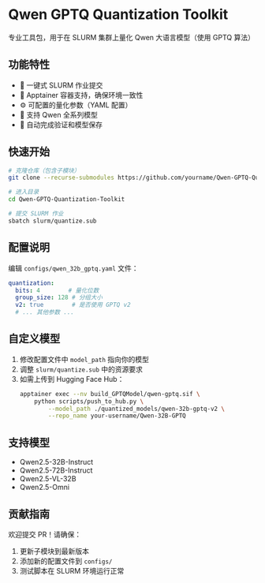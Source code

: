 # Qwen GPTQ Quantization Toolkit

专业工具包，用于在 SLURM 集群上量化 Qwen 大语言模型（使用 GPTQ 算法）

## 功能特性
- 🚀 一键式 SLURM 作业提交
- 🐳 Apptainer 容器支持，确保环境一致性
- ⚙️ 可配置的量化参数（YAML 配置）
- 🤖 支持 Qwen 全系列模型
- 💾 自动完成验证和模型保存

## 快速开始

```bash
# 克隆仓库（包含子模块）
git clone --recurse-submodules https://github.com/yourname/Qwen-GPTQ-Quantization-Toolkit.git

# 进入目录
cd Qwen-GPTQ-Quantization-Toolkit

# 提交 SLURM 作业
sbatch slurm/quantize.sub
```

## 配置说明
编辑 `configs/qwen_32b_gptq.yaml` 文件：
```yaml
quantization:
  bits: 4        # 量化位数
  group_size: 128 # 分组大小
  v2: true        # 是否使用 GPTQ v2
  # ... 其他参数 ...
```

## 自定义模型
1. 修改配置文件中 `model_path` 指向你的模型
2. 调整 `slurm/quantize.sub` 中的资源要求
3. 如需上传到 Hugging Face Hub：
   ```bash
   apptainer exec --nv build_GPTQModel/qwen-gptq.sif \
       python scripts/push_to_hub.py \
           --model_path ./quantized_models/qwen-32b-gptq-v2 \
           --repo_name your-username/Qwen-32B-GPTQ
   ```

## 支持模型
- Qwen2.5-32B-Instruct
- Qwen2.5-72B-Instruct
- Qwen2.5-VL-32B
- Qwen2.5-Omni

## 贡献指南
欢迎提交 PR！请确保：
1. 更新子模块到最新版本
2. 添加新的配置文件到 `configs/`
3. 测试脚本在 SLURM 环境运行正常
